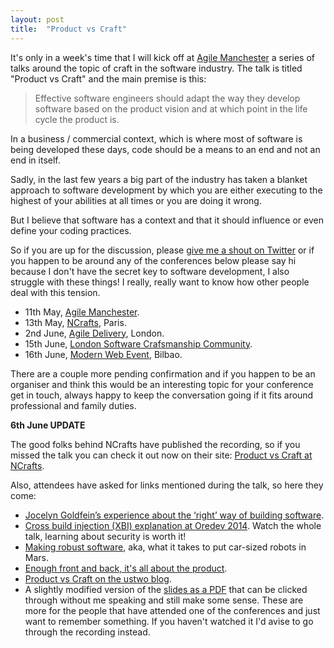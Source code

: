 ```yaml
---
layout: post
title:  "Product vs Craft"
---
```


It's only in a week's time that I will kick off at [Agile Manchester](http://agilemanchester.net/2016/) a series of talks around the topic of craft in the software industry. The talk is titled "Product vs Craft" and the main premise is this:

> Effective software engineers should adapt the way they develop software based on the product vision and at which point in the life cycle the product is.

In a business / commercial context, which is where most of software is being developed these days, code should be a means to an end and not an end in itself.

Sadly, in the last few years a big part of the industry has taken a blanket approach to software development by which you are either executing to the highest of your abilities at all times or you are doing it wrong.

But I believe that software has a context and that it should influence or even define your coding practices.

So if you are up for the discussion, please [give me a shout on Twitter](https://twitter.com/wadus) or if you happen to be around any of the conferences below please say hi because I don't have the secret key to software development, I also struggle with these things! I really, really want to know how other people deal with this tension.

 * 11th May, [Agile Manchester](http://agilemanchester.net/2016/).
 * 13th May, [NCrafts](http://ncrafts.io/), Paris.
 * 2nd June, [Agile Delivery](http://agile.delivery/), London.
 * 15th June, [London Software Crafsmanship Community](http://www.meetup.com/london-software-craftsmanship/events/231798303/).
 * 16th June, [Modern Web Event](http://modernwebevent.com/session/product-vs-craft/), Bilbao.

There are a couple more pending confirmation and if you happen to be an organiser and think this would be an interesting topic for your conference get in touch, always happy to keep the conversation going if it fits around professional and family duties.

**6th June UPDATE**

The good folks behind NCrafts have published the recording, so if you missed the talk you can check it out now on their site: [Product vs Craft at NCrafts](http://videos.ncrafts.io/video/167722776).

Also, attendees have asked for links mentioned during the talk, so here they come:

*  [Jocelyn Goldfein’s experience about the ‘right’ way of building software](http://firstround.com/review/the-right-way-to-ship-software/).
*  [Cross build injection (XBI) explanation at Oredev 2014](https://youtu.be/ES9hWkn_WBA?t=1663). Watch the whole talk, learning about security is worth it!
*  [Making robust software](http://www.verticalsysadmin.com/making_robust_software/), aka, what it takes to put car-sized robots in Mars.
*  [Enough front and back, it's all about the product](/2015/02/03/enough-front-and-back-all-about-the-product/).
*  [Product vs Craft on the ustwo blog](https://ustwo.com/blog/product-vs-craft).
*  A slightly modified version of the [slides as a PDF](/files/juan_delgado_product_vs_craft_standalone.pdf) that can be clicked through without me speaking and still make some sense. These are more for the people that have attended one of the conferences and just want to remember something. If you haven't watched it I'd avise to go through the recording instead.